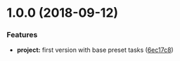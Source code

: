 <a name="1.0.0"></a>
# 1.0.0 (2018-09-12)


### Features

* **project:** first version with base preset tasks ([6ec17c8](https://github.com/SpoonX/boards-cli/commit/6ec17c8))



